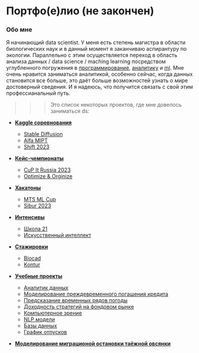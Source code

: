 # Портфо(е)лио (не закончен)
### Обо мне
Я начинающий data scientist. У меня есть степень магистра в области биологических наук и в данный момент я заканчиваю аспирантуру по экологии. Параллельно с этим осуществляется переход в область анализа данных / data science / maching learning посредством углубленного погружения в [программирование](#), [аналитику](#) и [ml](#). Мне очень нравится заниматься аналитикой, особенно сейчас, когда данных становится все больше, это даёт больше возможностей узнать о мире достоверный сведения. И я надеюсь, что получится связать с свой этим профессианальный путь.

>>> Это список некоторых проектов, где мне довелось заниматься ds:



- [**Kaggle соревнования**](#kaggle-соревнования)
    + [Stable Diffusion](https://github.com/akscent/kaggle-competitions/tree/main/StableDiffusion)
    + [Alfa MIPT](https://github.com/akscent/kaggle-competitions/tree/main/Alfa%20MIPT)
    + [Shift 2023](https://github.com/akscent/kaggle-competitions/tree/main/Shift-2023)

- [**Кейс-чемпионаты**](#кейс-чемпионаты)
    + [CuP It Russia 2023](#)
    + [Optimize & Orginize](#)

- [**Хакатоны**](#хакатоны-и-другие-компетишины)
    + [MTS ML Cup](https://github.com/akscent/Hacks/tree/main/MTS-ML-CuP)
    + [Sibur 2023](https://github.com/akscent/Hacks/tree/main/Sibur-Challenge)

- [**Интенсивы**](#интенсивы)
    + [Школа 21](https://github.com/akscent/internships/tree/main/schpool21)
    + [Искусственный интеллект]()

- [**Стажировки**](#интенсивы)
    + [Biocad](https://github.com/akscent/internships/tree/main/Biocad/summer2023)
    + [Kontur](https://github.com/akscent/internships/tree/main/Kontur)
    
- [**Учебные проекты**](#учебные-проекты)
    + [Аналитик данных](https://github.com/akscent/Educational-projects/tree/main/Yandex_courses/Data_analyst)
    + [Моделирование преждевременного погашения кредита](https://github.com/akscent/Educational-projects/blob/main/Tinkoff_courses/decision_trees.ipynb)
    + [Предсказание временных рядов погоды](https://github.com/akscent/Educational-projects/blob/main/%D0%92%D1%80%D0%B5%D0%BC%D0%B5%D0%BD%D0%BD%D1%8B%D0%B5%20%D1%80%D1%8F%D0%B4%D1%8B/%D0%9F%D0%BE%D0%B3%D0%BE%D0%B4%D0%B0/multivariate-time-series-forecasting-with-lstms-checkpoint.ipynb)
    + [Доходность стратегий на фондовом рынке](https://github.com/akscent/Educational-projects/blob/main/%D0%92%D1%80%D0%B5%D0%BC%D0%B5%D0%BD%D0%BD%D1%8B%D0%B5%20%D1%80%D1%8F%D0%B4%D1%8B/%D0%A2%D1%80%D0%B5%D0%B9%D0%B4%D0%B8%D0%BD%D0%B3/forecast_from-tree-decission.ipynb)
    + [Компьютерное зрение](https://github.com/akscent/Educational-projects/tree/main/CV)
    + [NLP модели](https://github.com/akscent/Educational-projects/tree/main/NLP/classification)
    + [Базы данных](https://github.com/akscent/Educational-projects/tree/main/SQL_db)
    + [График отпусков](https://github.com/akscent/Pet-projects/blob/main/vacation_planner/vacationplanner_.ipynb)
- [**Моделирование миграционой остановки таёжной овсянки**](https://github.com/akscent/science/tree/main/ornithology/stopover_ecology)
